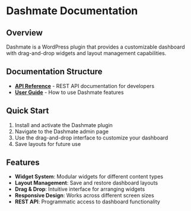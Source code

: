 # Dashmate Documentation

## Overview

Dashmate is a WordPress plugin that provides a customizable dashboard with drag-and-drop widgets and layout management capabilities.

## Documentation Structure

- **[API Reference](./api/README.md)** - REST API documentation for developers
- **[User Guide](./user-guide.md)** - How to use Dashmate features

## Quick Start

1. Install and activate the Dashmate plugin
2. Navigate to the Dashmate admin page
3. Use the drag-and-drop interface to customize your dashboard
4. Save layouts for future use

## Features

- **Widget System**: Modular widgets for different content types
- **Layout Management**: Save and restore dashboard layouts
- **Drag & Drop**: Intuitive interface for arranging widgets
- **Responsive Design**: Works across different screen sizes
- **REST API**: Programmatic access to dashboard functionality
